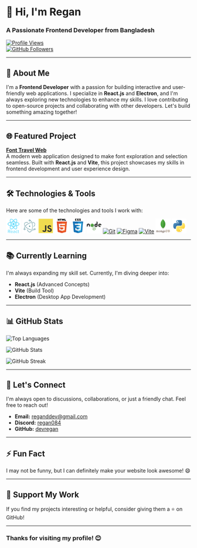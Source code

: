 # 👋 Hi, I'm **Regan**  
### A Passionate Frontend Developer from **Bangladesh**  

[![Profile Views](https://komarev.com/ghpvc/?username=devregan&label=Profile%20views&color=0e75b6&style=flat)](https://github.com/devregan)  
[![GitHub Followers](https://img.shields.io/github/followers/devregan?label=Follow&style=social)](https://github.com/devregan)  

---

## 🚀 **About Me**  
I'm a **Frontend Developer** with a passion for building interactive and user-friendly web applications. I specialize in **React.js** and **Electron**, and I'm always exploring new technologies to enhance my skills. I love contributing to open-source projects and collaborating with other developers. Let's build something amazing together!  

---

## 🌐 **Featured Project**  
[**Font Travel Web**](https://devregan.github.io/Font-Travel-Web/)  
A modern web application designed to make font exploration and selection seamless. Built with **React.js** and **Vite**, this project showcases my skills in frontend development and user experience design.  

---

## 🛠️ **Technologies & Tools**  
Here are some of the technologies and tools I work with:  

<p align="left">
  <a href="https://reactjs.org/" target="_blank"><img src="https://raw.githubusercontent.com/devicons/devicon/master/icons/react/react-original-wordmark.svg" alt="React" width="40" height="40"/></a>
  <a href="https://www.electronjs.org" target="_blank"><img src="https://raw.githubusercontent.com/devicons/devicon/master/icons/electron/electron-original.svg" alt="Electron" width="40" height="40"/></a>
  <a href="https://developer.mozilla.org/en-US/docs/Web/JavaScript" target="_blank"><img src="https://raw.githubusercontent.com/devicons/devicon/master/icons/javascript/javascript-original.svg" alt="JavaScript" width="40" height="40"/></a>
  <a href="https://www.w3.org/html/" target="_blank"><img src="https://raw.githubusercontent.com/devicons/devicon/master/icons/html5/html5-original-wordmark.svg" alt="HTML5" width="40" height="40"/></a>
  <a href="https://www.w3schools.com/css/" target="_blank"><img src="https://raw.githubusercontent.com/devicons/devicon/master/icons/css3/css3-original-wordmark.svg" alt="CSS" width="40" height="40"/></a>
  <a href="https://nodejs.org" target="_blank"><img src="https://raw.githubusercontent.com/devicons/devicon/master/icons/nodejs/nodejs-original-wordmark.svg" alt="Node.js" width="40" height="40"/></a>
  <a href="https://git-scm.com/" target="_blank"><img src="https://www.vectorlogo.zone/logos/git-scm/git-scm-icon.svg" alt="Git" width="40" height="40"/></a>
  <a href="https://www.figma.com/" target="_blank"><img src="https://www.vectorlogo.zone/logos/figma/figma-icon.svg" alt="Figma" width="40" height="40"/></a>
  <a href="https://vitejs.dev/" target="_blank"><img src="https://vitejs.dev/logo.svg" alt="Vite" width="40" height="40"/></a>
  <a href="https://www.mongodb.com/" target="_blank"><img src="https://raw.githubusercontent.com/devicons/devicon/master/icons/mongodb/mongodb-original-wordmark.svg" alt="MongoDB" width="40" height="40"/></a>
  <a href="https://www.python.org" target="_blank"><img src="https://raw.githubusercontent.com/devicons/devicon/master/icons/python/python-original.svg" alt="Python" width="40" height="40"/></a>
</p>

---

## 📚 **Currently Learning**  
I'm always expanding my skill set. Currently, I'm diving deeper into:  
- **React.js** (Advanced Concepts)  
- **Vite** (Build Tool)  
- **Electron** (Desktop App Development)  

---

## 📊 **GitHub Stats**  

![Top Languages](https://github-readme-stats.vercel.app/api/top-langs?username=devregan&show_icons=true&locale=en&layout=compact&theme=radical)  

![GitHub Stats](https://github-readme-stats.vercel.app/api?username=devregan&show_icons=true&locale=en&theme=radical)  

![GitHub Streak](https://github-readme-streak-stats.herokuapp.com/?user=devregan&theme=radical)  

---

## 📩 **Let's Connect**  
I'm always open to discussions, collaborations, or just a friendly chat. Feel free to reach out!  

- **Email:** [reganddev@gmail.com](mailto:reganddev@gmail.com)  
- **Discord:** [regan084](https://discord.gg/regan084)  
- **GitHub:** [devregan](https://github.com/devregan)  

---

## ⚡ **Fun Fact**  
I may not be funny, but I can definitely make your website look awesome! 😄  

---

## 🌟 **Support My Work**  
If you find my projects interesting or helpful, consider giving them a ⭐️ on GitHub!  

---

### Thanks for visiting my profile! 😊  
